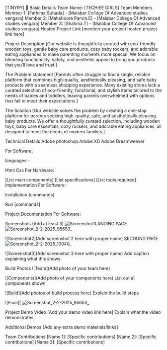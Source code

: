 [TINYRY] 🎯
Basic Details
Team Name: [TECHIEE GIRLS]
Team Members
Member 1: [Fathima Suhada] - [Malabar College Of Advanced studies vengara]
Member 2: [Mahshoora Parvin.E] - [Malabar College Of Advanced studies vengara]
Member 3: [Shahma.T] - [Malabar College Of Advanced studies vengara]
Hosted Project Link
[mention your project hosted project link here]

Project Description
[Our website is thoughtfully curated with eco-friendly wooden toys, gentle baby care products, cozy baby rockers, and 
adorable eating appliances to make parenting moments more special.
We focus on blending functionality, safety, and aesthetic appeal to bring you products that you’ll love and trust.]

The Problem statement
[Parents often struggle to find a single, reliable platform that combines high-quality, aesthetically pleasing, and safe baby products 
with a seamless shopping experience. Many existing stores lack a curated selection of eco-friendly, functional, and stylish items
tailored to the needs of babies and toddlers, leaving parents overwhelmed with options that fail to meet their expectations.]

The Solution
[Our website solves the problem by creating a one-stop platform for parents seeking high-quality, safe, and aesthetically pleasing baby products.
We offer a thoughtfully curated selection, including wooden toys, baby care essentials,
cozy rockers, and adorable eating appliances, all designed to meet the needs of modern families.]

Technical Details
Adobe photoshop
Adobe XD
Adobe Dreamweaver

For Software:

languages:-

Html
Css
For Hardware:

[List main components]
[List specifications]
[List tools required]
Implementation
For Software:

Installation
[commands]

Run
[commands]

Project Documentation
For Software:

Screenshots (Add at least 3)
![Screenshot1]()LANDING PAGE
![Screenshot_2-2-2025_95653_](https://github.com/user-attachments/assets/0cb2eac3-e024-4b18-9713-24285879f66a)

![Screenshot2](Add screenshot 2 here with proper name) SECOUND PAGE
![Screenshot_2-2-2025_10040_](https://github.com/user-attachments/assets/67fc2f51-67b9-4157-be3d-2b6dbd399e4b)

![Screenshot3](Add screenshot 3 here with proper name) Add caption explaining what this shows




Build Photos
![Team](Add photo of your team here)

![Components](Add photo of your components here) List out all components shown

![Build](Add photos of build process here) Explain the build steps

![Final](
![Screenshot_2-2-2025_95653_](https://github.com/user-attachments/assets/4b0b1590-6c2e-4c9f-a5b2-eddffdbb9e70)

Project Demo
Video
[Add your demo video link here] Explain what the video demonstrates

Additional Demos
[Add any extra demo materials/links]

Team Contributions
[Name 1]: [Specific contributions]
[Name 2]: [Specific contributions]
[Name 3]: [Specific contributions]
